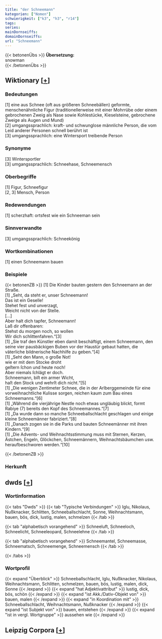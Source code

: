 ```yaml
---
title: "der Schneemann"
kategorien: ["Nomen"]
schwierigkeit: ["k3", "h3", "r14"]
tags:
series:
mainDornseiffs:
domainDornseiffs:
url: "Schneemann"
---
```


{{< betonenÜbs >}}
**Übersetzung:**  
snowman  
{{< /betonenÜbs >}}

## Wiktionary [[+](https://de.wiktionary.org/wiki/Schneemann)]

### Bedeutungen
[1] eine aus Schnee (oft aus größeren Schneebällen) geformte, menschenähnliche Figur (traditionellerweise mit einer Mohrrübe oder einem gebrochenen Zweig als Nase sowie Kohlestücke, Kieselsteine, gebrochene Zweige als Augen und Mund)  
[2] umgangssprachlich: kraft- und schwunglose männliche Person, die vom Leid anderer Personen schnell berührt ist  
[3] umgangssprachlich: eine Wintersport treibende Person  

### Synonyme
[3] Wintersportler  
[3] umgangssprachlich: Schneehase, Schneemensch  

### Oberbegriffe
[1] Figur, Schneefigur  
[2, 3] Mensch, Person  

### Redewendungen
[1] scherzhaft: ortsfest wie ein Schneeman sein  

### Sinnverwandte
[3] umgangssprachlich: Schneekönig  

### Wortkombinationen
[1] einen Schneemann bauen  

### Beispiele
{{< betonenZB >}}
[1] Die Kinder bauten gestern den Schneemann an der Straße.  
[1] „Seht, da steht er, unser Schneemann!  
Das ist ein Geselle!  
Stehet fest und unverzagt,  
Weicht nicht von der Stelle.  
[…]  
Aber halt dich tapfer, Schneemann!  
Laß dir offenbaren:  
Stehst du morgen noch, so wollen  
Wir dich schlittenfahren.“[3]  
[1] „Sie traf den Künstler eben damit beschäftigt, einem Schneemann, den seine vier pausbäckigen Buben vor der Haustür gebaut hatten, die väterliche bildnerische Nachhilfe zu geben.“[4]  
[1] „Seht den Mann, o große Not!  
wie er mit dem Stocke droht  
geſtern ſchon und heute noch!  
Aber niemals ſchlägt er doch.  
Schneemann, biſt ein armer Wicht,  
haſt den Stock und wehrſt dich nicht.“[5]  
[1] „Die wenigen Zentimeter Schnee, die in der Arlberggemeinde für eine vorweihnachtliche Kulisse sorgen, reichen kaum zum Bau eines Schneemanns.“[6]  
[1] „Während die vierjährige Nestle noch etwas ungläubig blickt, formt Rabiye (7) bereits den Kopf des Schneemannes.“[7]  
[1] „Da wurde dann so manche Schneeballschlacht geschlagen und einige kleine Schneemänner fabriziert.“[8]  
[1] „Danach zogen sie in die Parks und bauten Schneemänner mit ihren Kindern.“[9]  
[1] „Die Advents- und Weihnachtsstimmung muss mit Sternen, Kerzen, Ästchen, Engeln, Glöckchen, Schneemännern, Weihnachtsbäumchen usw. heraufbeschworen werden.“[10]  

{{< /betonenZB >}}
### Herkunft



## dwds [[+](https://www.dwds.de/wb/Schneemann)]

### Wortinformation
{{< tabs "Dwds" >}}
{{< tab "Typische Verbindungen" >}}
Iglu, Nikolaus, Nußknacker, Schlitten, Schneeballschlacht, Sonne, Weihnachtsmann, bauen, bös, dick, lustig, malen, schmelzen
{{< /tab >}}

{{< tab "alphabetisch vorangehend" >}}
Schneeluft, Schneeloch, Schneelicht, Schneeleopard, Schneelehne
{{< /tab >}}

{{< tab "alphabetisch vorangehend" >}}
Schneemantel, Schneemasse, Schneematsch, Schneemenge, Schneemensch
{{< /tab >}}

{{< /tabs >}}

### Wortprofil
{{< expand "Überblick" >}} Schneeballschlacht, Iglu, Nußknacker, Nikolaus, Weihnachtsmann, Schlitten, schmelzen, bauen, bös, lustig, malen, dick, Sonne {{< /expand >}}
{{< expand "hat Adjektivattribut" >}} lustig, dick, bös, schön {{< /expand >}}
{{< expand "ist Akk./Dativ-Objekt von" >}} bauen, malen {{< /expand >}}
{{< expand "in Koordination mit" >}} Schneeballschlacht, Weihnachtsmann, Nußknacker {{< /expand >}}
{{< expand "ist Subjekt von" >}} bauen, entstehen {{< /expand >}}
{{< expand "ist in vergl. Wortgruppe" >}} aussehen wie {{< /expand >}}

## Leipzig Corpora [[+](https://corpora.uni-leipzig.de/en/res?word=Schneemann&corpusId=deu_newscrawl-public_2018)]

